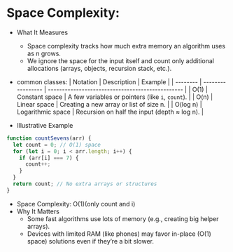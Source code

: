 # Space Complexity:

- What It Measures

  - Space complexity tracks how much extra memory an algorithm uses as n grows.
  - We ignore the space for the input itself and count only additional allocations (arrays, objects, recursion stack, etc.).

- common classes:
  | Notation | Description | Example |
  | -------- | ----------------- | ------------------------------------------------ |
  | O(1) | Constant space | A few variables or pointers (like `i`, `count`). |
  | O(n) | Linear space | Creating a new array or list of size n. |
  | O(log n) | Logarithmic space | Recursion on half the input (depth ≈ log n). |
- Illustrative Example

```js
function countSevens(arr) {
  let count = 0; // O(1) space
  for (let i = 0; i < arr.length; i++) {
    if (arr[i] === 7) {
      count++;
    }
  }
  return count; // No extra arrays or structures
}
```

- Space Complexity: O(1)(only count and i)
- Why It Matters
  - Some fast algorithms use lots of memory (e.g., creating big helper arrays).
  - Devices with limited RAM (like phones) may favor in-place (O(1) space) solutions even if they’re a bit slower.
